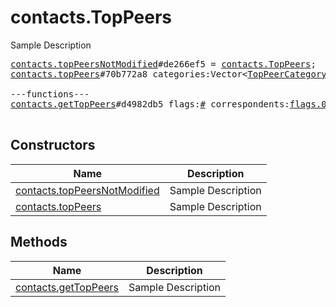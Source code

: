 # contacts.TopPeers

Sample Description

<pre>
<a href="../constructor/contacts.topPeersNotModified">contacts.topPeersNotModified</a>#de266ef5 = <a href="../type/contacts.TopPeers.md">contacts.TopPeers</a>;
<a href="../constructor/contacts.topPeers">contacts.topPeers</a>#70b772a8 categories:Vector&lt;<a href="../type/TopPeerCategoryPeers.md">TopPeerCategoryPeers</a>&gt; chats:Vector&lt;<a href="../type/Chat.md">Chat</a>&gt; users:Vector&lt;<a href="../type/User.md">User</a>&gt; = <a href="../type/contacts.TopPeers.md">contacts.TopPeers</a>;

---functions---
<a href="../method/contacts.getTopPeers">contacts.getTopPeers</a>#d4982db5 flags:<a href="../type/#.md">#</a> correspondents:<a href="../type/flags.0?true.md">flags.0?true</a> bots_pm:<a href="../type/flags.1?true.md">flags.1?true</a> bots_inline:<a href="../type/flags.2?true.md">flags.2?true</a> groups:<a href="../type/flags.10?true.md">flags.10?true</a> channels:<a href="../type/flags.15?true.md">flags.15?true</a> offset:<a href="../type/int.md">int</a> limit:<a href="../type/int.md">int</a> hash:<a href="../type/int.md">int</a> = <a href="../type/contacts.TopPeers.md">contacts.TopPeers</a>;

</pre>

## Constructors

| Name | Description |
|------|-------------|
| [contacts.topPeersNotModified](../constructor/contacts.topPeersNotModified.md) | Sample Description |
| [contacts.topPeers](../constructor/contacts.topPeers.md) | Sample Description |

## Methods

| Name | Description |
|------|-------------|
| [contacts.getTopPeers](../method/contacts.getTopPeers.md) | Sample Description |
